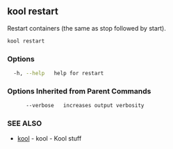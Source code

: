## kool restart

Restart containers (the same as stop followed by start).

```bash
kool restart
```

### Options

```bash
  -h, --help   help for restart
```

### Options Inherited from Parent Commands

```bash
      --verbose   increases output verbosity
```

### SEE ALSO

* [kool](kool)	 - kool - Kool stuff

